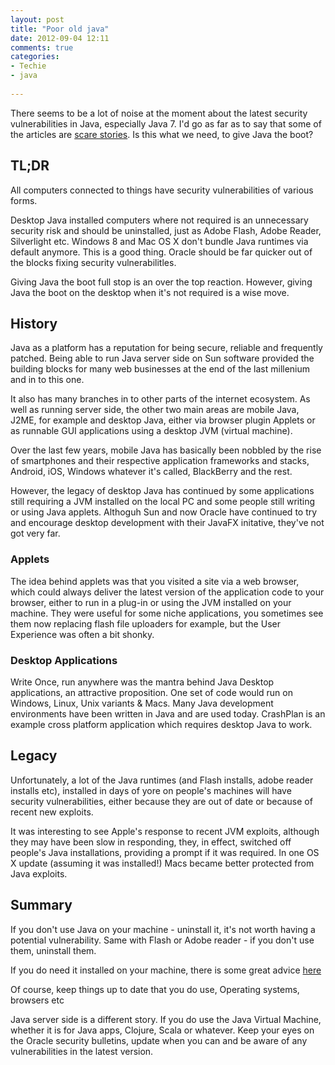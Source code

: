 ```yaml
---
layout: post
title: "Poor old java"
date: 2012-09-04 12:11
comments: true
categories:
- Techie
- java
 
---
```

There seems to be a lot of noise at the moment about the latest security vulnerabilities in Java, especially Java 7. I'd go as far as to say that some of the articles are [scare stories](http://www.pcadvisor.co.uk/news/security/3379150/time-give-java-boot/). Is this what we need, to give Java the boot?

## TL;DR

All computers connected to things have security vulnerabilities of various forms.

Desktop Java installed computers where not required is an unnecessary security risk and should be uninstalled, just as Adobe Flash, Adobe Reader, Silverlight etc. Windows 8 and Mac OS X don't bundle Java runtimes via default anymore. This is a good thing. Oracle should be far quicker out of the blocks fixing security vulnerabilitles.

Giving Java the boot full stop is an over the top reaction. However, giving Java the boot on the desktop when it's not required is a wise move.

## History

Java as a platform has a reputation for being secure, reliable and frequently patched. Being able to run Java server side on Sun software provided the building blocks for many web businesses at the end of the last millenium and in to this one. 

It also has many branches in to other parts of the internet ecosystem. As well as running server side, the other two main areas are mobile Java, J2ME, for example and desktop Java, either via browser plugin Applets or as runnable GUI applications using a desktop JVM (virtual machine).

Over the last few years, mobile Java has basically been nobbled by the rise of smartphones and their respective application frameworks and stacks, Android, iOS, Windows whatever it's called, BlackBerry and the rest. 

However, the legacy of desktop Java has continued by some applications still requiring a JVM installed on the local PC and some people still writing or using Java applets. Althoguh Sun and now Oracle have continued to try and encourage desktop development with their JavaFX initative, they've not got very far.

### Applets

The idea behind applets was that you visited a site via a web browser, which could always deliver the latest version of the application code to your browser, either to run in a plug-in or using the JVM installed on your machine. They were useful for some niche applications, you sometimes see them now replacing flash file uploaders for example, but the User Experience was often a bit shonky.

### Desktop Applications

Write Once, run anywhere was the mantra behind Java Desktop applications, an attractive proposition. One set of code would run on Windows, Linux, Unix variants & Macs. Many Java development environments have been written in Java and are used today. CrashPlan is an example cross platform application which requires desktop Java to work.

## Legacy

Unfortunately, a lot of the Java runtimes (and Flash installs, adobe reader installs etc), installed in days of yore on people's machines will have security vulnerabilities, either because they are out of date or because of recent new exploits. 

It was interesting to see Apple's response to recent JVM exploits, although they may have been slow in responding, they, in effect, switched off people's Java installations, providing a prompt if it was required. In one OS X update (assuming it was installed!) Macs became better protected from Java exploits. 

## Summary

If you don't use Java on your machine - uninstall it, it's not worth having a potential vulnerability. Same with Flash or Adobe reader - if you don't use them, uninstall them. 

If you do need it installed on your machine, there is some great advice [here](http://www.macworld.co.uk/macsoftware/news/?newsid=3378690&pagtype=allchandate)

Of course, keep things up to date that you do use, Operating systems, browsers etc

Java server side is a different story. If you do use the Java Virtual Machine, whether it is for Java apps, Clojure, Scala or whatever. Keep your eyes on the Oracle security bulletins, update when you can and be aware of any vulnerabilities in the latest version. 



